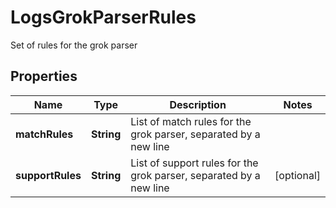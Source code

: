 

# LogsGrokParserRules

Set of rules for the grok parser
## Properties

Name | Type | Description | Notes
------------ | ------------- | ------------- | -------------
**matchRules** | **String** | List of match rules for the grok parser, separated by a new line | 
**supportRules** | **String** | List of support rules for the grok parser, separated by a new line |  [optional]



